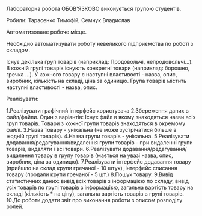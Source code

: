 Лабораторна робота ОБОВ'ЯЗКОВО виконується групою студентів.

Робили: Тарасенко Тимофій, Семчук Владислав

Автоматизоване робоче місце.

Необхідно автоматизувати роботу невеликого підприємства по роботі з складом.

Існує декілька груп товарів (наприклад: Продовольчі, непродовольчі...). В кожній групі товарів існують конкретні товари (наприклад: борошно, гречка ...). У кожного товару є наступні властивості - назва, опис, виробник, кількість на складі, ціна за одиницю. Група товарів містить наступні властивості - назва, опис.

Реалізувати:

1.Реалізувати графічний інтерфейс користувача
2.Збереження даних в файл/файли. Один з варіантів: Існує файл в якому знаходяться назви всіх груп товарів. Товари з кожної групи товарів знаходяться в окремому файлі.
3.Назва товару - унікальна (не може зустрічатися більше в жодній групі товарів).
4.Назва групи товарів - унікальна.
5.Реалізувати додавання/редагування/видалення групи товарів - при видаленні групи товарів, видаляти і всі товари.
6.Реалізувати додавання/редагування/видалення товару в групу товарів (мається на увазі назва, опис, виробник, ціна за одиницю).
7.Реалізувати інтерфейс додавання товару (прийшло на склад крупи гречаної - 10 штук), інтерфейс списання товару (продали крупи гречаної - 5 шт.)
8.Пошук товару.
9.Вивід статистичних даних: вивід всіх товарів з інформацією по складу, вивід усіх товарів по групі товарів з інформацією, загальна вартість товару на складі (кількість * на ціну), загальна вартість товарів в групі товарів.
10.До роботи додати звіт про виконання роботи з описом розподілу ролей.
